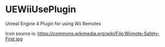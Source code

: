 # UEWiiUsePlugin
Unreal Engine 4 Plugin for using Wii Remotes

Icon source is: https://commons.wikimedia.org/wiki/File:Wiimote-Safety-First.jpg

